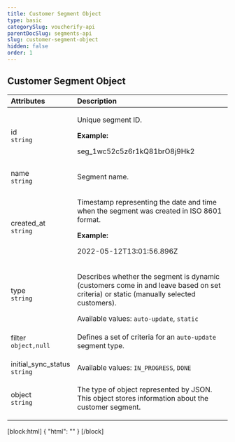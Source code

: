 ```yaml
---
title: Customer Segment Object
type: basic
categorySlug: voucherify-api
parentDocSlug: segments-api
slug: customer-segment-object
hidden: false
order: 1
---
```


## Customer Segment Object
| Attributes |  Description |
|:-----|:--------|
| id</br>`string` | <p>Unique segment ID.</p> **Example:** <p>seg_1wc52c5z6r1kQ81brO8j9Hk2</p> |
| name</br>`string` | <p>Segment name.</p> |
| created_at</br>`string` | <p>Timestamp representing the date and time when the segment was created in ISO 8601 format.</p> **Example:** <p>2022-05-12T13:01:56.896Z</p> |
| type</br>`string` | <p>Describes whether the segment is dynamic (customers come in and leave based on set criteria) or static (manually selected customers).</p> Available values: `auto-update`, `static` |
| filter</br>`object,null` | <p>Defines a set of criteria for an <code>auto-update</code> segment type.</p> |
| initial_sync_status</br>`string` | Available values: `IN_PROGRESS`, `DONE` |
| object</br>`string` | <p>The type of object represented by JSON. This object stores information about the customer segment.</p> |

[block:html]
{
  "html": "<style>\n[title=\"Toggle library\"] { \n  display: none; }\n.LanguagePicker-divider { \n  display: none; }\n.Playground-section3VTXuaYZivJK > .APISectionHeader3LN_-QIR0m7x {\n  display: none; }\n.LanguagePicker-languages1qVVo_v6AlP9 {\n  display: none; }\n.headline-container-article-info2GaOf2jMpV0r {\n  display: none; }\n.APISectionHeader3LN_-QIR0m7x {\n  display: none; }\n.APIResponseSchemaPicker-label3XMQ9E-slNcS {\n  display: none; }\n.PlaygroundC7DInM9NFvBg {\n  display: none; }\n.Modal-Header3VPrQs3MUWWd {\n  display: none; }\n.rm-ReferenceMain .rm-Article {\n  max-width: 2000px; }\n</style>"
}
[/block]
